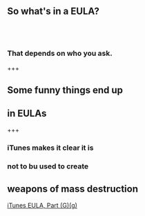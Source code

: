 ## So what's in a **EULA**?
<br><br>
### That depends on who you ask.

+++

## Some **funny things** end up
## in EULAs

+++

### **iTunes** makes it clear it is
### not to bu used to create
## weapons of mass destruction

[iTunes EULA, Part (G)(g)](https://www.apple.com/legal/internet-services/itunes/us/terms.html)